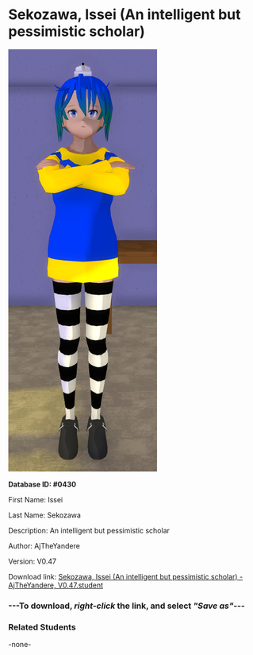 # Sekozawa, Issei (An intelligent but pessimistic scholar)

<img src="Files/Images/Sekozawa, Issei (An intelligent but pessimistic scholar).png" title="Sekozawa, Issei (An intelligent but pessimistic scholar) - AjTheYandere, V0.47">

**Database ID: #0430**

First Name: Issei

Last Name: Sekozawa

Description: An intelligent but pessimistic scholar

Author: AjTheYandere

Version: V0.47

Download link: <a href="https://raw.githubusercontent.com/Arbiter1223/Daigaku-Gurashi-Custom-Students/master/Files/Studen%20Files/Sekozawa%2C%20Issei%20(An%20intelligent%20but%20pessimistic%20scholar)%20-%20AjTheYandere%2C%20V0.47.student">Sekozawa, Issei (An intelligent but pessimistic scholar) - AjTheYandere, V0.47.student</a>

### ---**To download, _right-click_ the link, and select _"Save as"_**---

### Related Students

-none-
